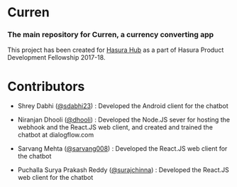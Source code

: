 # Curren
### The main repository for Curren, a currency converting app

This project has been created for [Hasura Hub](https://hasura.io/hub) as a part of Hasura Product Development Fellowship 2017-18.

# Contributors

 * Shrey Dabhi ([@sdabhi23](https://github.com/sdabhi23)) : Developed the Android client for the chatbot

 * Niranjan Dhooli ([@dhooli](https://github.com/dhooli)) : Developed the Node.JS sever for hosting the webhook and the React.JS web client, and created and trained the chatbot at dialogflow.com

 * Sarvang Mehta ([@sarvang008](https://github.com/sarvang008)) : Developed the React.JS web client for the chatbot

 * Puchalla Surya Prakash Reddy ([@surajchinna](https://github.com/surajchinna)) : Developed the React.JS web client for the chatbot
